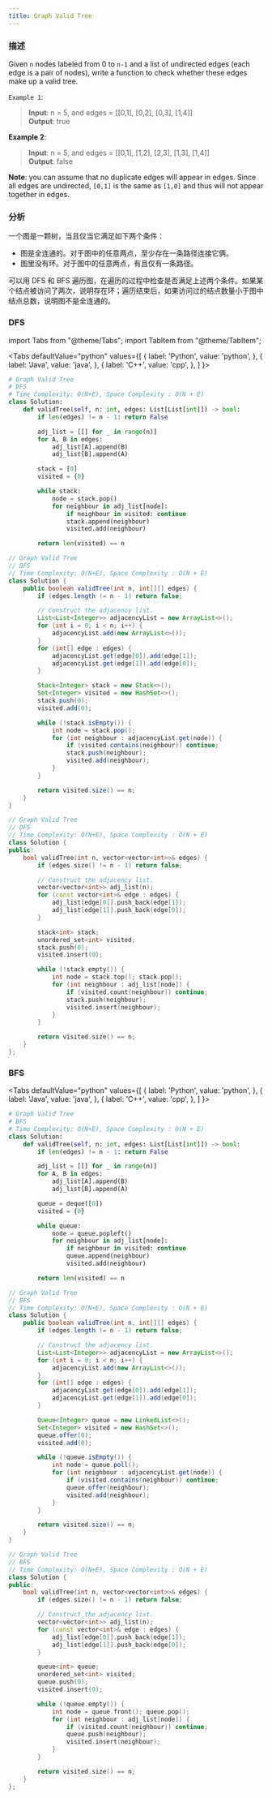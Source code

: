 ```yaml
---
title: Graph Valid Tree
---
```


### 描述

Given `n` nodes labeled from 0 to `n-1` and a list of undirected edges (each edge is a pair of nodes), write a function to check whether these edges make up a valid tree.

`Example 1`:

> **Input**: n = 5, and edges = [[0,1], [0,2], [0,3], [1,4]]  
> **Output**: true

**Example 2**:

> **Input**: n = 5, and edges = [[0,1], [1,2], [2,3], [1,3], [1,4]]  
> **Output**: false

**Note**: you can assume that no duplicate edges will appear in edges. Since all edges are undirected, `[0,1]` is the same as `[1,0]` and thus will not appear together in edges.

### 分析

一个图是一颗树，当且仅当它满足如下两个条件：

- 图是全连通的。对于图中的任意两点，至少存在一条路径连接它俩。
- 图里没有环。对于图中的任意两点，有且仅有一条路径。

可以用 DFS 和 BFS 遍历图，在遍历的过程中检查是否满足上述两个条件。如果某个结点被访问了两次，说明存在环；遍历结束后，如果访问过的结点数量小于图中结点总数，说明图不是全连通的。

### DFS

import Tabs from "@theme/Tabs";
import TabItem from "@theme/TabItem";

<Tabs
defaultValue="python"
values={[
{ label: 'Python', value: 'python', },
{ label: 'Java', value: 'java', },
{ label: 'C++', value: 'cpp', },
]
}>
<TabItem value="python">

```python
# Graph Valid Tree
# DFS
# Time Complexity: O(N+E), Space Complexity : O(N + E)
class Solution:
    def validTree(self, n: int, edges: List[List[int]]) -> bool:
        if len(edges) != n - 1: return False

        adj_list = [[] for _ in range(n)]
        for A, B in edges:
            adj_list[A].append(B)
            adj_list[B].append(A)

        stack = [0]
        visited = {0}

        while stack:
            node = stack.pop()
            for neighbour in adj_list[node]:
                if neighbour in visited: continue
                stack.append(neighbour)
                visited.add(neighbour)

        return len(visited) == n
```

</TabItem>
<TabItem value="java">

```java
// Graph Valid Tree
// DFS
// Time Complexity: O(N+E), Space Complexity : O(N + E)
class Solution {
    public boolean validTree(int n, int[][] edges) {
        if (edges.length != n - 1) return false;

        // Construct the adjacency list.
        List<List<Integer>> adjacencyList = new ArrayList<>();
        for (int i = 0; i < n; i++) {
            adjacencyList.add(new ArrayList<>());
        }
        for (int[] edge : edges) {
            adjacencyList.get(edge[0]).add(edge[1]);
            adjacencyList.get(edge[1]).add(edge[0]);
        }

        Stack<Integer> stack = new Stack<>();
        Set<Integer> visited = new HashSet<>();
        stack.push(0);
        visited.add(0);

        while (!stack.isEmpty()) {
            int node = stack.pop();
            for (int neighbour : adjacencyList.get(node)) {
                if (visited.contains(neighbour)) continue;
                stack.push(neighbour);
                visited.add(neighbour);
            }
        }

        return visited.size() == n;
    }
}
```

</TabItem>
<TabItem value="cpp">

```cpp
// Graph Valid Tree
// DFS
// Time Complexity: O(N+E), Space Complexity : O(N + E)
class Solution {
public:
    bool validTree(int n, vector<vector<int>>& edges) {
        if (edges.size() != n - 1) return false;

        // Construct the adjacency list.
        vector<vector<int>> adj_list(n);
        for (const vector<int>& edge : edges) {
            adj_list[edge[0]].push_back(edge[1]);
            adj_list[edge[1]].push_back(edge[0]);
        }

        stack<int> stack;
        unordered_set<int> visited;
        stack.push(0);
        visited.insert(0);

        while (!stack.empty()) {
            int node = stack.top(); stack.pop();
            for (int neighbour : adj_list[node]) {
                if (visited.count(neighbour)) continue;
                stack.push(neighbour);
                visited.insert(neighbour);
            }
        }

        return visited.size() == n;
    }
};
```

</TabItem>
</Tabs>

### BFS

<Tabs
defaultValue="python"
values={[
{ label: 'Python', value: 'python', },
{ label: 'Java', value: 'java', },
{ label: 'C++', value: 'cpp', },
]
}>
<TabItem value="python">

```python
# Graph Valid Tree
# BFS
# Time Complexity: O(N+E), Space Complexity : O(N + E)
class Solution:
    def validTree(self, n: int, edges: List[List[int]]) -> bool:
        if len(edges) != n - 1: return False

        adj_list = [[] for _ in range(n)]
        for A, B in edges:
            adj_list[A].append(B)
            adj_list[B].append(A)

        queue = deque([0])
        visited = {0}

        while queue:
            node = queue.popleft()
            for neighbour in adj_list[node]:
                if neighbour in visited: continue
                queue.append(neighbour)
                visited.add(neighbour)

        return len(visited) == n
```

</TabItem>
<TabItem value="java">

```java
// Graph Valid Tree
// BFS
// Time Complexity: O(N+E), Space Complexity : O(N + E)
class Solution {
    public boolean validTree(int n, int[][] edges) {
        if (edges.length != n - 1) return false;

        // Construct the adjacency list.
        List<List<Integer>> adjacencyList = new ArrayList<>();
        for (int i = 0; i < n; i++) {
            adjacencyList.add(new ArrayList<>());
        }
        for (int[] edge : edges) {
            adjacencyList.get(edge[0]).add(edge[1]);
            adjacencyList.get(edge[1]).add(edge[0]);
        }

        Queue<Integer> queue = new LinkedList<>();
        Set<Integer> visited = new HashSet<>();
        queue.offer(0);
        visited.add(0);

        while (!queue.isEmpty()) {
            int node = queue.poll();
            for (int neighbour : adjacencyList.get(node)) {
                if (visited.contains(neighbour)) continue;
                queue.offer(neighbour);
                visited.add(neighbour);
            }
        }

        return visited.size() == n;
    }
}
```

</TabItem>
<TabItem value="cpp">

```cpp
// Graph Valid Tree
// BFS
// Time Complexity: O(N+E), Space Complexity : O(N + E)
class Solution {
public:
    bool validTree(int n, vector<vector<int>>& edges) {
        if (edges.size() != n - 1) return false;

        // Construct the adjacency list.
        vector<vector<int>> adj_list(n);
        for (const vector<int>& edge : edges) {
            adj_list[edge[0]].push_back(edge[1]);
            adj_list[edge[1]].push_back(edge[0]);
        }

        queue<int> queue;
        unordered_set<int> visited;
        queue.push(0);
        visited.insert(0);

        while (!queue.empty()) {
            int node = queue.front(); queue.pop();
            for (int neighbour : adj_list[node]) {
                if (visited.count(neighbour)) continue;
                queue.push(neighbour);
                visited.insert(neighbour);
            }
        }

        return visited.size() == n;
    }
};
```

</TabItem>
</Tabs>
